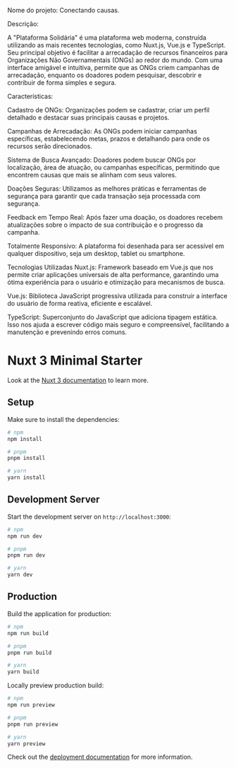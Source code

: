Nome do projeto: Conectando causas.

Descrição:

A "Plataforma Solidária" é uma plataforma web moderna, construída utilizando as mais recentes tecnologias, como Nuxt.js, Vue.js e TypeScript. Seu principal objetivo é facilitar a arrecadação de recursos financeiros para Organizações Não Governamentais (ONGs) ao redor do mundo. Com uma interface amigável e intuitiva, permite que as ONGs criem campanhas de arrecadação, enquanto os doadores podem pesquisar, descobrir e contribuir de forma simples e segura.

Características:

Cadastro de ONGs: Organizações podem se cadastrar, criar um perfil detalhado e destacar suas principais causas e projetos.

Campanhas de Arrecadação: As ONGs podem iniciar campanhas específicas, estabelecendo metas, prazos e detalhando para onde os recursos serão direcionados.

Sistema de Busca Avançado: Doadores podem buscar ONGs por localização, área de atuação, ou campanhas específicas, permitindo que encontrem causas que mais se alinham com seus valores.

Doações Seguras: Utilizamos as melhores práticas e ferramentas de segurança para garantir que cada transação seja processada com segurança.

Feedback em Tempo Real: Após fazer uma doação, os doadores recebem atualizações sobre o impacto de sua contribuição e o progresso da campanha.

Totalmente Responsivo: A plataforma foi desenhada para ser acessível em qualquer dispositivo, seja um desktop, tablet ou smartphone.

Tecnologias Utilizadas
Nuxt.js: Framework baseado em Vue.js que nos permite criar aplicações universais de alta performance, garantindo uma ótima experiência para o usuário e otimização para mecanismos de busca.

Vue.js: Biblioteca JavaScript progressiva utilizada para construir a interface do usuário de forma reativa, eficiente e escalável.

TypeScript: Superconjunto do JavaScript que adiciona tipagem estática. Isso nos ajuda a escrever código mais seguro e compreensível, facilitando a manutenção e prevenindo erros comuns.

# Nuxt 3 Minimal Starter

Look at the [Nuxt 3 documentation](https://nuxt.com/docs/getting-started/introduction) to learn more.

## Setup

Make sure to install the dependencies:

```bash
# npm
npm install

# pnpm
pnpm install

# yarn
yarn install
```

## Development Server

Start the development server on `http://localhost:3000`:

```bash
# npm
npm run dev

# pnpm
pnpm run dev

# yarn
yarn dev
```

## Production

Build the application for production:

```bash
# npm
npm run build

# pnpm
pnpm run build

# yarn
yarn build
```

Locally preview production build:

```bash
# npm
npm run preview

# pnpm
pnpm run preview

# yarn
yarn preview
```

Check out the [deployment documentation](https://nuxt.com/docs/getting-started/deployment) for more information.
